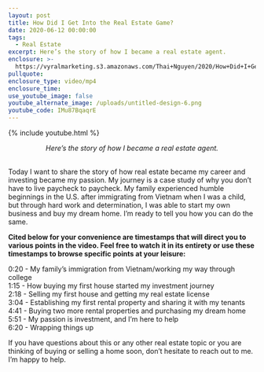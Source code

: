```yaml
---
layout: post
title: How Did I Get Into the Real Estate Game?
date: 2020-06-12 00:00:00
tags:
  - Real Estate
excerpt: Here’s the story of how I became a real estate agent.
enclosure: >-
  https://vyralmarketing.s3.amazonaws.com/Thai+Nguyen/2020/How+Did+I+Get+Into+the+Real+Estate+Game_.mp4
pullquote:
enclosure_type: video/mp4
enclosure_time:
use_youtube_image: false
youtube_alternate_image: /uploads/untitled-design-6.png
youtube_code: IMu87BqaqrE
---
```

{% include youtube.html %}

<center><em>Here’s the story of how I became a real estate agent.</em></center>

<br>Today I want to share the story of how real estate became my career and investing became my passion. My journey is a case study of why you don’t have to live paycheck to paycheck. My family experienced humble beginnings in the U.S. after immigrating from Vietnam when I was a child, but through hard work and determination, I was able to start my own business and buy my dream home. I’m ready to tell you how you can do the same.

**Cited below for your convenience are timestamps that will direct you to various points in the video. Feel free to watch it in its entirety or use these timestamps to browse specific points at your leisure:**

0:20 - My family’s immigration from Vietnam/working my way through college<br>1:15 - How buying my first house started my investment journey<br>2:18 - Selling my first house and getting my real estate license<br>3:04 - Establishing my first rental property and sharing it with my tenants<br>4:41 - Buying two more rental properties and purchasing my dream home<br>5:51 - My passion is investment, and I’m here to help<br>6:20 - Wrapping things up

If you have questions about this or any other real estate topic or you are thinking of buying or selling a home soon, don’t hesitate to reach out to me. I’m happy to help.